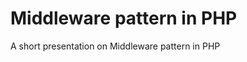 Middleware pattern in PHP
================================

A short presentation on Middleware pattern in PHP

